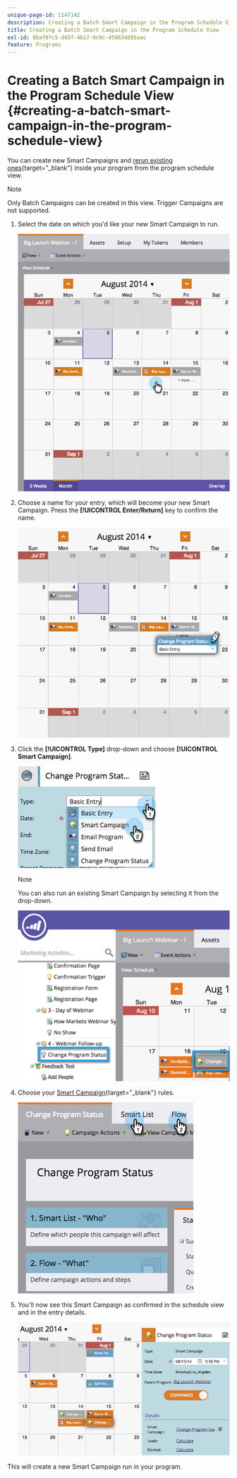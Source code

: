 ```yaml
---
unique-page-id: 1147142
description: Creating a Batch Smart Campaign in the Program Schedule View - Marketo Docs - Product Documentation
title: Creating a Batch Smart Campaign in the Program Schedule View
exl-id: 8baf07c5-d45f-4b17-9c9c-45063dd95aac
feature: Programs
---
```

# Creating a Batch Smart Campaign in the Program Schedule View {#creating-a-batch-smart-campaign-in-the-program-schedule-view}

You can create new Smart Campaigns and [rerun existing ones](/help/marketo/product-docs/core-marketo-concepts/programs/program-schedule-view/rerun-a-smart-campaign-in-the-program-schedule-view.md){target="_blank"} inside your program from the program schedule view.

>[!NOTE]
>
>Only Batch Campaigns can be created in this view. Trigger Campaigns are not supported.

1. Select the date on which you'd like your new Smart Campaign to run.

   ![](assets/image2014-9-23-15-3a28-3a20.png)

1. Choose a name for your entry, which will become your new Smart Campaign. Press the **[!UICONTROL Enter/Return]** key to confirm the name.

   ![](assets/image2014-9-23-15-3a28-3a28.png)

1. Click the **[!UICONTROL Type]** drop-down and choose **[!UICONTROL Smart Campaign]**.

   ![](assets/typechoose.png)

   >[!NOTE]
   >
   >You can also run an existing Smart Campaign by selecting it from the drop-down.

   ![](assets/four.png)

1. Choose your [Smart Campaign](/help/marketo/product-docs/core-marketo-concepts/smart-campaigns/creating-a-smart-campaign/create-a-new-smart-campaign.md){target="_blank"} rules.

   ![](assets/changeprogramstatus-hands.png)

1. You'll now see this Smart Campaign as confirmed in the schedule view and in the entry details.

   ![](assets/image2014-9-23-15-3a29-3a57.png)

This will create a new Smart Campaign run in your program.
